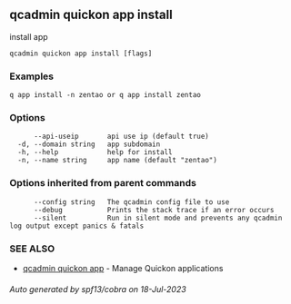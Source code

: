 ## qcadmin quickon app install

install app

```
qcadmin quickon app install [flags]
```

### Examples

```
q app install -n zentao or q app install zentao
```

### Options

```
      --api-useip       api use ip (default true)
  -d, --domain string   app subdomain
  -h, --help            help for install
  -n, --name string     app name (default "zentao")
```

### Options inherited from parent commands

```
      --config string   The qcadmin config file to use
      --debug           Prints the stack trace if an error occurs
      --silent          Run in silent mode and prevents any qcadmin log output except panics & fatals
```

### SEE ALSO

* [qcadmin quickon app](qcadmin_quickon_app.md)	 - Manage Quickon applications

###### Auto generated by spf13/cobra on 18-Jul-2023
